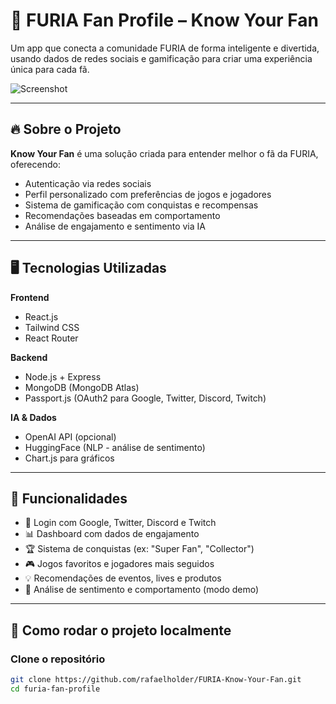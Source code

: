 # 🐺 FURIA Fan Profile – Know Your Fan

Um app que conecta a comunidade FURIA de forma inteligente e divertida, usando dados de redes sociais e gamificação para criar uma experiência única para cada fã.

![Screenshot](./screenshot.png) <!-- Substitua com a imagem do protótipo se quiser -->

---

## 🔥 Sobre o Projeto

**Know Your Fan** é uma solução criada para entender melhor o fã da FURIA, oferecendo:

- Autenticação via redes sociais
- Perfil personalizado com preferências de jogos e jogadores
- Sistema de gamificação com conquistas e recompensas
- Recomendações baseadas em comportamento
- Análise de engajamento e sentimento via IA

---

## 🖥️ Tecnologias Utilizadas

**Frontend**
- React.js
- Tailwind CSS
- React Router

**Backend**
- Node.js + Express
- MongoDB (MongoDB Atlas)
- Passport.js (OAuth2 para Google, Twitter, Discord, Twitch)

**IA & Dados**
- OpenAI API (opcional)
- HuggingFace (NLP - análise de sentimento)
- Chart.js para gráficos

---

## 📸 Funcionalidades

- 🔐 Login com Google, Twitter, Discord e Twitch
- 📊 Dashboard com dados de engajamento
- 🏆 Sistema de conquistas (ex: "Super Fan", "Collector")
- 🎮 Jogos favoritos e jogadores mais seguidos
- 💡 Recomendações de eventos, lives e produtos
- 🧠 Análise de sentimento e comportamento (modo demo)

---

## 🚀 Como rodar o projeto localmente

### Clone o repositório

```bash
git clone https://github.com/rafaelholder/FURIA-Know-Your-Fan.git
cd furia-fan-profile
